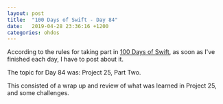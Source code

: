 ```yaml
---
layout: post
title:  "100 Days of Swift - Day 84"
date:   2019-04-28 23:36:16 +1200
categories: ohdos
---
```

According to the rules for taking part in [100 Days of Swift](https://www.hackingwithswift.com/100), as soon as I've finished each day, I have to post about it.

The topic for Day 84 was: Project 25, Part Two.

This consisted of a wrap up and review of what was learned in Project 25, and some challenges.
